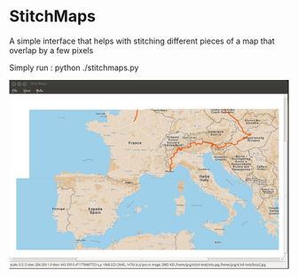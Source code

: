 # StitchMaps
A simple interface that helps with stitching different pieces of a map that overlap by a few pixels

Simply run : python ./stitchmaps.py

![ScreenShot](https://raw.githubusercontent.com/xgrg/StitchMaps/master/screenshot.png)
